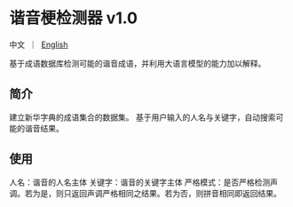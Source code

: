# 谐音梗检测器 v1.0
<p>中文&nbsp ｜ &nbsp<a href="README_EN.md">English</a>&nbsp</p>
基于成语数据库检测可能的谐音成语，并利用大语言模型的能力加以解释。

## 简介
建立新华字典的成语集合的数据集。
基于用户输入的人名与关键字，自动搜索可能的谐音结果。

## 使用
人名：谐音的人名主体
关键字：谐音的关键字主体
严格模式：是否严格检测声调。若为是，则只返回声调严格相同之结果。若为否，则拼音相同即返回结果。